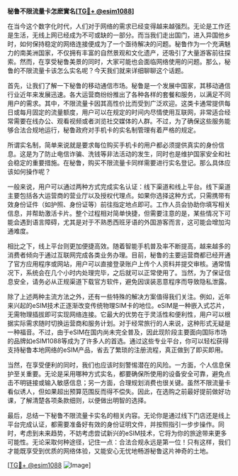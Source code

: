 **秘鲁不限流量卡怎麽實名[[TG💪+ @esim1088](https://t.me/s/esim1088)]**

在当今这个数字化时代，人们对于网络的需求已经变得越来越强烈。无论是工作还是生活，无线上网已经成为不可或缺的一部分。而当我们走出国门，进入异国他乡时，如何保持稳定的网络连接便成为了一个亟待解决的问题。秘鲁作为一个充满魅力的南美洲国家，不仅拥有丰富的自然景观和文化遗产，还吸引了大量游客前往探索。然而，在享受秘鲁美景的同时，大家可能也会面临网络使用的问题。那么，秘鲁的不限流量卡该怎么实名呢？今天我们就来详细聊聊这个话题。

首先，让我们了解一下秘鲁的移动通信市场。秘鲁是一个发展中国家，其移动通信行业近年来发展迅速。各大运营商纷纷推出了各种各样的套餐和服务，以满足不同用户的需求。其中，不限流量卡因其高性价比而受到广泛欢迎。这类卡通常提供每日或每月固定的流量额度，用户可以在规定的时间内尽情使用互联网，非常适合经常需要在线办公、观看视频或者浏览社交媒体的人群。不过，为了确保这些服务能够合法合规地运行，秘鲁政府对手机卡的实名制管理有着严格的规定。

所谓实名制，简单来说就是要求每位购买手机卡的用户都必须提供真实的身份信息。这是为了防止电信诈骗、洗钱等非法活动的发生，同时也是维护国家安全和社会稳定的重要措施。在秘鲁，购买不限流量卡同样需要进行实名登记。那么具体应该如何操作呢？

一般来说，用户可以通过两种方式完成实名认证：线下渠道和线上平台。线下渠道主要包括各大运营商的营业厅以及授权代理点。如果你选择这种方式，只需携带有效身份证件（如护照、身份证等）前往指定地点即可。工作人员会协助你填写相关信息，并帮助激活卡片。整个过程相对简单快捷，但需要注意的是，某些情况下可能会遇到语言障碍，尤其是对于不熟悉西班牙语的外国游客而言，这可能会增加沟通难度。

相比之下，线上平台则更加便捷高效。随着智能手机普及率不断提高，越来越多的消费者倾向于通过互联网完成各类业务办理。目前，秘鲁的主要运营商都已经开通了官方应用程序或网站，用户可以直接登录账户上传个人资料并提交审核。通常情况下，系统会在几个小时内处理完毕，之后就可以正常使用了。当然，为了保证信息安全，请务必从正规渠道下载官方软件，避免因误装恶意程序而导致隐私泄露。

除了上述两种主流方法之外，还有一些特殊的解决方案值得我们关注。例如，近年来兴起的eSIM技术正逐渐改变传统物理SIM卡的地位。eSIM是一种嵌入式芯片，无需物理插拔即可实现网络连接。它最大的优势在于灵活性和便利性，用户可以根据实际需求随时切换运营商和服务计划。对于经常旅行的人来说，这种形式无疑是一种福音。不过，由于eSIM在国内尚未完全普及，因此现阶段主要面向国际市场的品牌如eSIM1088等成为了许多人的首选。通过这些专业平台，你可以轻松获得支持秘鲁本地网络的eSIM产品，省去了繁琐的注册流程，真正做到了即买即用。

当然，在享受便利的同时，我们也应该时刻警惕潜在的风险。一方面，个人信息保护至关重要。无论是采用哪种方式实名，都要确保所使用的设备安全可靠，避免点击不明链接或输入敏感信息；另一方面，合理规划消费也很关键。虽然不限流量卡看似诱人，但如果超出预算范围反而得不偿失。因此，在选购之前最好提前做好功课，了解清楚各项条款细则，以便做出明智的选择。

最后，总结一下秘鲁不限流量卡实名的相关内容。无论你是通过线下门店还是线上平台完成认证，都需要准备好有效的身份证明文件，并按照指引一步步操作。同时，考虑到未来趋势，不妨考虑尝试新兴的eSIM技术，它将为你的旅途带来更多可能性。无论采取何种途径，记住一点：合法合规永远是第一位！只有这样，我们才能既享受到优质的网络体验，又能安心无忧地畅游秘鲁这片神奇的土地。

[[TG💪+ @esim1088](https://t.me/s/esim1088) ![Image](https://i.postimg.cc/4NQfJmqS/Snipaste-2025-05-13-00-14-12.png)]